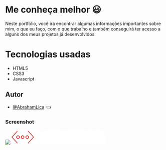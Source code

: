 
# Me conheça melhor 😃

Neste portfólio, você irá encontrar algumas informações importantes sobre mim, o que eu faço, com o que trabalho e também conseguirá ter acesso a alguns dos meus projetos já desenvolvidos.


# Tecnologias usadas

- HTML5
- CSS3
- Javascript

## Autor

- [@AbrahamLica](https://www.github.com/AbrahamLica)  👈


<h3>Screenshot</h3>
<img src="/img/screenshot.png">


<img src="/img/logo/meu-logo-branco.png" width='300px'>



